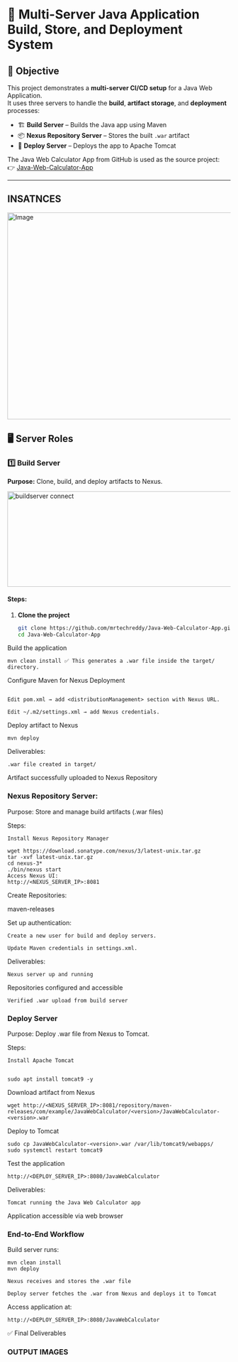 # 🧩 Multi-Server Java Application Build, Store, and Deployment System

## 🎯 Objective
This project demonstrates a **multi-server CI/CD setup** for a Java Web Application.  
It uses three servers to handle the **build**, **artifact storage**, and **deployment** processes:

- 🏗️ **Build Server** – Builds the Java app using Maven  
- 📦 **Nexus Repository Server** – Stores the built `.war` artifact  
- 🚀 **Deploy Server** – Deploys the app to Apache Tomcat  

The Java Web Calculator App from GitHub is used as the source project:  
👉 [Java-Web-Calculator-App](https://github.com/mrtechreddy/Java-Web-Calculator-App.git)

---
## INSATNCES

<img width="1585" height="466" alt="Image" src="https://github.com/user-attachments/assets/44982e4f-f8df-4631-89c4-91520b520cdf" />

## 🖥️ Server Roles

### 1️⃣ Build Server
**Purpose:** Clone, build, and deploy artifacts to Nexus.

<img width="611" height="215" alt="buildserver connect" src="https://github.com/user-attachments/assets/74852653-ae26-4acb-b630-e421758d8d89" />



#### Steps:
1. **Clone the project**
   ```bash
   git clone https://github.com/mrtechreddy/Java-Web-Calculator-App.git
   cd Java-Web-Calculator-App
Build the application

``
mvn clean install
✅ This generates a .war file inside the target/ directory.
``

Configure Maven for Nexus Deployment
```

Edit pom.xml → add <distributionManagement> section with Nexus URL.

Edit ~/.m2/settings.xml → add Nexus credentials.
```

Deploy artifact to Nexus

```
mvn deploy
```
Deliverables:
```
.war file created in target/
```

Artifact successfully uploaded to Nexus Repository

### Nexus Repository Server:


Purpose: Store and manage build artifacts (.war files)

Steps:
```
Install Nexus Repository Manager
```
```
wget https://download.sonatype.com/nexus/3/latest-unix.tar.gz
tar -xvf latest-unix.tar.gz
cd nexus-3*
./bin/nexus start
Access Nexus UI:
http://<NEXUS_SERVER_IP>:8081
```

Create Repositories:

maven-releases



Set up authentication:
```
Create a new user for build and deploy servers.

Update Maven credentials in settings.xml.
```

Deliverables:

```
Nexus server up and running
```

Repositories configured and accessible

```
Verified .war upload from build server
```
### Deploy Server

Purpose: Deploy .war file from Nexus to Tomcat.

Steps:
```
Install Apache Tomcat


sudo apt install tomcat9 -y
```

Download artifact from Nexus


```
wget http://<NEXUS_SERVER_IP>:8081/repository/maven-releases/com/example/JavaWebCalculator/<version>/JavaWebCalculator-<version>.war

```

Deploy to Tomcat

```
sudo cp JavaWebCalculator-<version>.war /var/lib/tomcat9/webapps/
sudo systemctl restart tomcat9

```

Test the application

```
http://<DEPLOY_SERVER_IP>:8080/JavaWebCalculator
```

Deliverables:
```
Tomcat running the Java Web Calculator app
```


Application accessible via web browser

### End-to-End Workflow

Build server runs:

```
mvn clean install
mvn deploy
```


```
Nexus receives and stores the .war file
```


```
Deploy server fetches the .war from Nexus and deploys it to Tomcat
```

Access application at:

```
http://<DEPLOY_SERVER_IP>:8080/JavaWebCalculator
```
✅ Final Deliverables

### OUTPUT IMAGES


